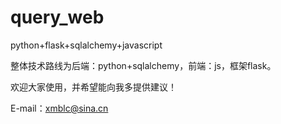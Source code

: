 # query_web
python+flask+sqlalchemy+javascript

整体技术路线为后端：python+sqlalchemy，前端：js，框架flask。

欢迎大家使用，并希望能向我多提供建议！

E-mail：xmblc@sina.cn
